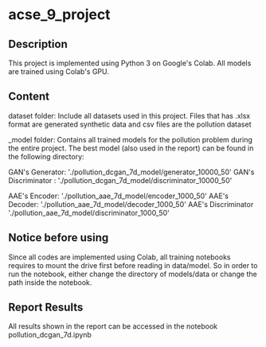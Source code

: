 # acse_9_project

## Description
This project is implemented using Python 3 on Google's Colab. All models are trained using Colab's GPU.

## Content
dataset folder: Include all datasets used in this project. Files that has .xlsx format are generated synthetic data and csv files are the pollution dataset

_model folder: Contains all trained models for the pollution problem during the entire project. The best model (also used in the report) can be found in the following directory:

GAN's Generator: './pollution_dcgan_7d_model/generator_10000_50'
GAN's Discriminator : './pollution_dcgan_7d_model/discriminator_10000_50'

AAE's Encoder: './pollution_aae_7d_model/encoder_1000_50'
AAE's Decoder: './pollution_aae_7d_model/decoder_1000_50'
AAE's Discriminator './pollution_aae_7d_model/discriminator_1000_50'

## Notice before using
Since all codes are implemented using Colab, all training notebooks requires to mount the drive first before reading in data/model. So in order to run the notebook, either change the directory of models/data or change the path inside the notebook. 

## Report Results
All results shown in the report can be accessed in the notebook pollution_dcgan_7d.ipynb